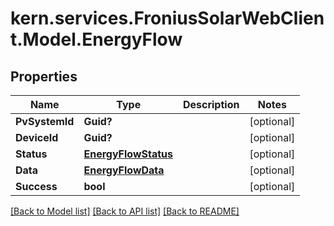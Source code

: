 # kern.services.FroniusSolarWebClient.Model.EnergyFlow

## Properties

Name | Type | Description | Notes
------------ | ------------- | ------------- | -------------
**PvSystemId** | **Guid?** |  | [optional] 
**DeviceId** | **Guid?** |  | [optional] 
**Status** | [**EnergyFlowStatus**](EnergyFlowStatus.md) |  | [optional] 
**Data** | [**EnergyFlowData**](EnergyFlowData.md) |  | [optional] 
**Success** | **bool** |  | [optional] 

[[Back to Model list]](../README.md#documentation-for-models) [[Back to API list]](../README.md#documentation-for-api-endpoints) [[Back to README]](../README.md)

